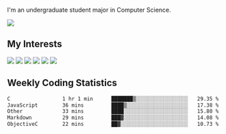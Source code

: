 I'm an undergraduate student major in Computer Science.

![](https://github-readme-stats.vercel.app/api?username=littzhch&theme=radical)

## My Interests

![](https://img.shields.io/badge/Python-3776AB?style=flat&labelColor=FFD43B&logoColor=3776AB&logo=python)
![](https://img.shields.io/badge/C-00599C?style=flat&labelColor=01427d&logoColor=6295cb&logo=c)
![](https://img.shields.io/badge/Rust-ffffff?style=flat&labelColor=ffffff&logoColor=000000&logo=rust)
![](https://img.shields.io/badge/LaTeX-008080?style=flat&labelColor=eeece5&logoColor=008080&logo=latex)
![](https://img.shields.io/badge/OpenGL-5487b2?style=flat&labelColor=ffffff&logoColor=5487b2&logo=opengl)
![](https://img.shields.io/badge/archlinux-1793d1?style=flat&labelColor=333333&logoColor=1793d1&logo=archlinux)

## Weekly Coding Statistics
<!--START_SECTION:waka-->

```txt
C                 1 hr 1 min      ███████▒░░░░░░░░░░░░░░░░░   29.35 %
JavaScript        36 mins         ████▒░░░░░░░░░░░░░░░░░░░░   17.38 %
Other             33 mins         ████░░░░░░░░░░░░░░░░░░░░░   15.80 %
Markdown          29 mins         ███▓░░░░░░░░░░░░░░░░░░░░░   14.08 %
ObjectiveC        22 mins         ██▓░░░░░░░░░░░░░░░░░░░░░░   10.73 %
```

<!--END_SECTION:waka-->
